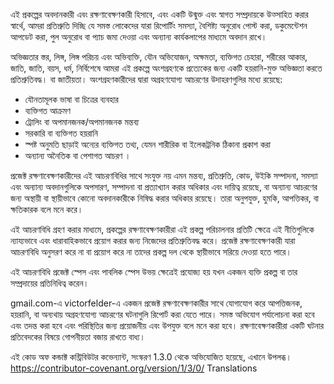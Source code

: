 এই প্রকল্পের অবদানকারী এবং রক্ষণাবেক্ষণকারী হিসাবে, এবং একটি উন্মুক্ত এবং স্বাগত সম্প্রদায়কে উত্সাহিত করার স্বার্থে, আমরা প্রতিশ্রুতি দিচ্ছি যে সমস্ত লোকেদের যারা রিপোর্টিং সমস্যা, বৈশিষ্ট্য অনুরোধ পোস্ট করা, ডকুমেন্টেশন আপডেট করা, পুল অনুরোধ বা প্যাচ জমা দেওয়া এবং অন্যান্য কার্যকলাপের মাধ্যমে অবদান রাখে।

অভিজ্ঞতার স্তর, লিঙ্গ, লিঙ্গ পরিচয় এবং অভিব্যক্তি, যৌন অভিযোজন, অক্ষমতা, ব্যক্তিগত চেহারা, শরীরের আকার, জাতি, জাতি, বয়স, ধর্ম, নির্বিশেষে আমরা এই প্রকল্পে অংশগ্রহণকে প্রত্যেকের জন্য একটি হয়রানি-মুক্ত অভিজ্ঞতা করতে প্রতিশ্রুতিবদ্ধ। বা জাতীয়তা।
অংশগ্রহণকারীদের দ্বারা অগ্রহণযোগ্য আচরণের উদাহরণগুলির মধ্যে রয়েছে:

* যৌনতামূলক ভাষা বা চিত্রের ব্যবহার
* ব্যক্তিগত আক্রমণ
* ট্রোলিং বা অপমানজনক/অপমানজনক মন্তব্য
* সরকারি বা ব্যক্তিগত হয়রানি
* স্পষ্ট অনুমতি ছাড়াই অন্যের ব্যক্তিগত তথ্য, যেমন শারীরিক বা ইলেকট্রনিক ঠিকানা প্রকাশ করা
* অন্যান্য অনৈতিক বা পেশাগত আচরণ ।


প্রজেক্ট রক্ষণাবেক্ষণকারীদের এই আচরণবিধির সাথে সংযুক্ত নয় এমন মন্তব্য, প্রতিশ্রুতি, কোড, উইকি সম্পাদনা, সমস্যা এবং অন্যান্য অবদানগুলিকে অপসারণ, সম্পাদনা বা প্রত্যাখ্যান করার অধিকার এবং দায়িত্ব রয়েছে, বা অন্যান্য আচরণের জন্য অস্থায়ী বা স্থায়ীভাবে কোনো অবদানকারীকে নিষিদ্ধ করার অধিকার রয়েছে। তারা অনুপযুক্ত, হুমকি, আপত্তিকর, বা ক্ষতিকারক বলে মনে করে।

এই আচরণবিধি গ্রহণ করার মাধ্যমে, প্রকল্পের রক্ষণাবেক্ষণকারীরা এই প্রকল্প পরিচালনার প্রতিটি ক্ষেত্রে এই নীতিগুলিকে ন্যায্যভাবে এবং ধারাবাহিকভাবে প্রয়োগ করার জন্য নিজেদের প্রতিশ্রুতিবদ্ধ করে। প্রজেক্ট রক্ষণাবেক্ষণকারী যারা আচরণবিধি অনুসরণ করে না বা প্রয়োগ করে না তাদের প্রকল্প দল থেকে স্থায়ীভাবে সরিয়ে দেওয়া হতে পারে।

এই আচরণবিধি প্রজেক্ট স্পেস এবং পাবলিক স্পেস উভয় ক্ষেত্রেই প্রযোজ্য হয় যখন একজন ব্যক্তি প্রকল্প বা তার সম্প্রদায়ের প্রতিনিধিত্ব করেন।

gmail.com-এ victorfelder-এ একজন প্রজেক্ট রক্ষণাবেক্ষণকারীর সাথে যোগাযোগ করে আপত্তিজনক, হয়রানি, বা অন্যথায় অগ্রহণযোগ্য আচরণের ঘটনাগুলি রিপোর্ট করা যেতে পারে। সমস্ত অভিযোগ পর্যালোচনা করা হবে এবং তদন্ত করা হবে এবং পরিস্থিতির জন্য প্রয়োজনীয় এবং উপযুক্ত বলে মনে করা হবে। রক্ষণাবেক্ষণকারীরা একটি ঘটনার প্রতিবেদকের বিষয়ে গোপনীয়তা বজায় রাখতে বাধ্য।

এই কোড অফ কন্ডাক্ট কন্ট্রিবিউটর কভেন্যান্ট, সংস্করণ 1.3.0 থেকে অভিযোজিত হয়েছে, এখানে উপলব্ধ।
 https://contributor-covenant.org/version/1/3/0/
Translations

